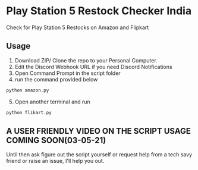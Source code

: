 # Play Station 5 Restock Checker India

Check for Play Station 5 Restocks on Amazon and Flipkart

## Usage

1. Download ZIP/ Clone the repo to your Personal Computer.
2. Edit the Discord Webhook URL if you need Discord Notifications
3. Open Command Prompt in the script folder
4. run the command provided below


```bash
python amazon.py
```
5. Open another terminal and run 
```bash
python flikart.py
```

## A USER FRIENDLY VIDEO ON THE SCRIPT USAGE COMING SOON(03-05-21)

Until then ask figure out the script yourself or request help from a tech savy friend or raise an issue, I'll help you out.
